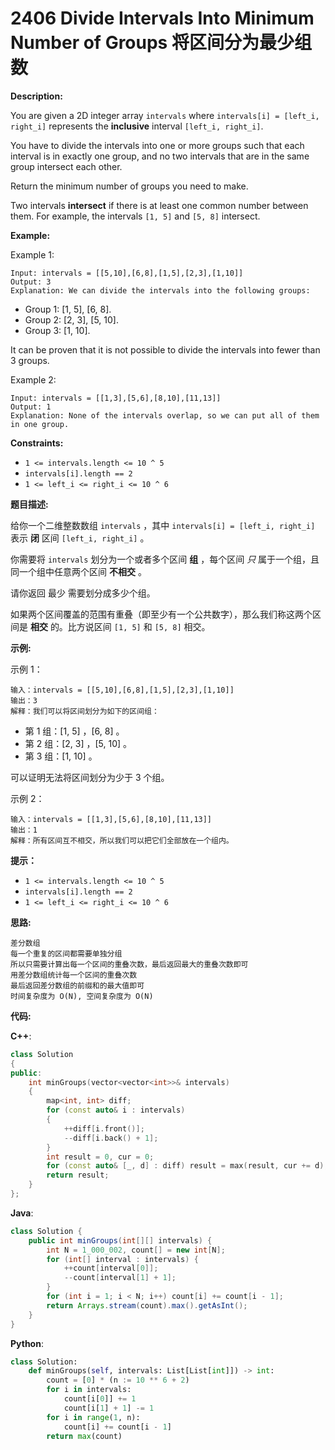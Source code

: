 # 2406 Divide Intervals Into Minimum Number of Groups 将区间分为最少组数

__Description:__

You are given a 2D integer array `intervals` where `intervals[i] = [left_i, right_i]` represents the __inclusive__ interval `[left_i, right_i]`.

You have to divide the intervals into one or more groups such that each interval is in exactly one group, and no two intervals that are in the same group intersect each other.

Return the minimum number of groups you need to make.

Two intervals __intersect__ if there is at least one common number between them. For example, the intervals `[1, 5]` and `[5, 8]` intersect.

__Example:__

Example 1:

```text
Input: intervals = [[5,10],[6,8],[1,5],[2,3],[1,10]]
Output: 3
Explanation: We can divide the intervals into the following groups:
```

- Group 1: [1, 5], [6, 8].
- Group 2: [2, 3], [5, 10].
- Group 3: [1, 10].

It can be proven that it is not possible to divide the intervals into fewer than 3 groups.

Example 2:

```text
Input: intervals = [[1,3],[5,6],[8,10],[11,13]]
Output: 1
Explanation: None of the intervals overlap, so we can put all of them in one group.
```

__Constraints:__

- `1 <= intervals.length <= 10 ^ 5`
- `intervals[i].length == 2`
- `1 <= left_i <= right_i <= 10 ^ 6`

__题目描述:__

给你一个二维整数数组 `intervals` ，其中 `intervals[i] = [left_i, right_i]` 表示 __闭__ 区间 `[left_i, right_i]` 。

你需要将 `intervals` 划分为一个或者多个区间 __组__ ，每个区间 _只_ 属于一个组，且同一个组中任意两个区间 __不相交__ 。

请你返回 最少 需要划分成多少个组。

如果两个区间覆盖的范围有重叠（即至少有一个公共数字），那么我们称这两个区间是 __相交__ 的。比方说区间 `[1, 5]` 和 `[5, 8]` 相交。

__示例:__

示例 1：

```text
输入：intervals = [[5,10],[6,8],[1,5],[2,3],[1,10]]
输出：3
解释：我们可以将区间划分为如下的区间组：
```

- 第 1 组：[1, 5] ，[6, 8] 。
- 第 2 组：[2, 3] ，[5, 10] 。
- 第 3 组：[1, 10] 。

可以证明无法将区间划分为少于 3 个组。

示例 2：

```text
输入：intervals = [[1,3],[5,6],[8,10],[11,13]]
输出：1
解释：所有区间互不相交，所以我们可以把它们全部放在一个组内。
```

__提示：__

- `1 <= intervals.length <= 10 ^ 5`
- `intervals[i].length == 2`
- `1 <= left_i <= right_i <= 10 ^ 6`

__思路:__

```text
差分数组
每一个重复的区间都需要单独分组
所以只需要计算出每一个区间的重叠次数，最后返回最大的重叠次数即可
用差分数组统计每一个区间的重叠次数
最后返回差分数组的前缀和的最大值即可
时间复杂度为 O(N), 空间复杂度为 O(N)
```

__代码:__

__C++__:

```C++
class Solution 
{
public:
    int minGroups(vector<vector<int>>& intervals) 
    {
        map<int, int> diff;
        for (const auto& i : intervals)
        {
            ++diff[i.front()];
            --diff[i.back() + 1];
        }
        int result = 0, cur = 0;
        for (const auto& [_, d] : diff) result = max(result, cur += d);
        return result;
    }
};
```

__Java__:

```Java
class Solution {
    public int minGroups(int[][] intervals) {
        int N = 1_000_002, count[] = new int[N];
        for (int[] interval : intervals) {
            ++count[interval[0]];
            --count[interval[1] + 1];
        }
        for (int i = 1; i < N; i++) count[i] += count[i - 1];
        return Arrays.stream(count).max().getAsInt();
    }
}
```

__Python__:

```Python
class Solution:
    def minGroups(self, intervals: List[List[int]]) -> int:
        count = [0] * (n := 10 ** 6 + 2)
        for i in intervals:
            count[i[0]] += 1
            count[i[1] + 1] -= 1
        for i in range(1, n):
            count[i] += count[i - 1]
        return max(count)
```
